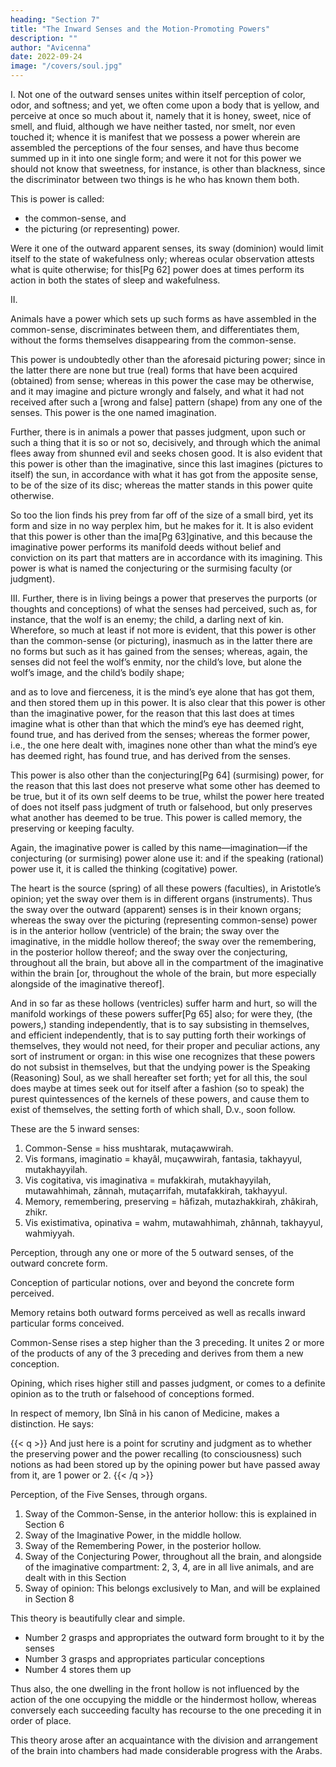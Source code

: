 ```yaml
---
heading: "Section 7"
title: "The Inward Senses and the Motion-Promoting Powers"
description: ""
author: "Avicenna"
date: 2022-09-24
image: "/covers/soul.jpg"
---
```



I. Not one of the outward senses unites within itself perception of color, odor, and softness; and yet, we often come upon a body that is yellow, and perceive at once so much about it, namely that it is honey, sweet, nice of smell, and fluid, although we have neither tasted, nor smelt, nor even touched it; whence it is manifest that we possess a power wherein are assembled the perceptions of the four senses, and have thus become summed up in it into one single form; and were it not for this power we should not know that sweetness, for instance, is other than blackness, since the discriminator between two things is he who has known them both. 

This is power is called:
- the common-sense, and
- the picturing (or representing) power.

Were it one of the outward apparent senses, its sway (dominion) would limit itself to the state of wakefulness only; whereas ocular observation attests what is quite otherwise; for this[Pg 62] power does at times perform its action in both the states of sleep and wakefulness.


II. 

Animals have a power which sets up such forms as have assembled in the common-sense, discriminates between them, and differentiates them, without the forms themselves disappearing from the common-sense. 

This power is undoubtedly other than the aforesaid picturing power; since in the latter there are none but true (real) forms that have been acquired (obtained) from sense; whereas in this power the case may be otherwise, and it may imagine and picture wrongly and falsely, and what it had not received after such a [wrong and false] pattern (shape) from any one of the senses. This power is the one named imagination.

Further, there is in animals a power that passes judgment, upon such or such a thing that it is so or not so, decisively, and through which the animal flees away from shunned evil and seeks chosen good. It is also evident that this power is other than the imaginative, since this last imagines (pictures to itself) the sun, in accordance with what it has got from the apposite sense, to be of the size of its disc; whereas the matter stands in this power quite otherwise. 

So too the lion finds his prey from far off of the size of a small bird, yet its form and size in no way perplex him, but he makes for it. It is also evident that this power is other than the ima[Pg 63]ginative, and this because the imaginative power performs its manifold deeds without belief and conviction on its part that matters are in accordance with its imagining. This power is what is named the conjecturing or the surmising faculty (or judgment).


III. Further, there is in living beings a power that preserves the purports (or thoughts and conceptions) of what the senses had perceived, such as, for instance, that the wolf is an enemy; the child, a darling next of kin. Wherefore, so much at least if not more is evident, that this power is other than the common-sense (or picturing), inasmuch as in the latter there are no forms but such as it has gained from the senses; whereas, again, the senses did not feel the wolf’s enmity, nor the child’s love, but alone the wolf’s image, and the child’s bodily shape; 

and as to love and fierceness, it is the mind’s eye alone that has got them, and then stored them up in this power. It is also clear that this power is other than the imaginative power, for the reason that this last does at times imagine what is other than that which the mind’s eye has deemed right, found true, and has derived from the senses; whereas the former power, i.e., the one here dealt with, imagines none other than what the mind’s eye has deemed right, has found true, and has derived from the senses.

This power is also other than the conjecturing[Pg 64] (surmising) power, for the reason that this last does not preserve what some other has deemed to be true, but it of its own self deems to be true, whilst the power here treated of does not itself pass judgment of truth or falsehood, but only preserves what another has deemed to be true. This power is called memory, the preserving or keeping faculty.

Again, the imaginative power is called by this name—imagination—if the conjecturing (or surmising) power alone use it: and if the speaking (rational) power use it, it is called the thinking (cogitative) power.

The heart is the source (spring) of all these powers (faculties), in Aristotle’s opinion; yet the sway over them is in different organs (instruments). Thus the sway over the outward (apparent) senses is in their known organs; whereas the sway over the picturing (representing common-sense) power is in the anterior hollow (ventricle) of the brain; the sway over the imaginative, in the middle hollow thereof; the sway over the remembering, in the posterior hollow thereof; and the sway over the conjecturing, throughout all the brain, but above all in the compartment of the imaginative within the brain [or, throughout the whole of the brain, but more especially alongside of the imaginative thereof].

And in so far as these hollows (ventricles) suffer harm and hurt, so will the manifold workings of these powers suffer[Pg 65] also; for were they, (the powers,) standing independently, that is to say subsisting in themselves, and efficient independently, that is to say putting forth their workings of themselves, they would not need, for their proper and peculiar actions, any sort of instrument or organ: in this wise one recognizes that these powers do not subsist in themselves, but that the undying power is the Speaking (Reasoning) Soul, as we shall hereafter set forth; yet for all this, the soul does maybe at times seek out for itself after a fashion (so to speak) the purest quintessences of the kernels of these powers, and cause them to exist of themselves, the setting forth of which shall, D.v., soon follow.

These are the 5 inward senses:

1. Common-Sense = hiss mushtarak, mutaçawwirah.
2. Vis formans, imaginatio = khayâl, muçawwirah, fantasia, takhayyul, mutakhayyilah.
3. Vis cogitativa, vis imaginativa = mufakkirah, mutakhayyilah, mutawahhimah, zânnah, mutaçarrifah, mutafakkirah, takhayyul.
4. Memory, remembering, preserving = hâfizah, mutazhakkirah, zhâkirah, zhikr.
5. Vis existimativa, opinativa = wahm, mutawahhimah, zhânnah, takhayyul, wahmiyyah.

<!-- Here follows an attempt to clear up this bewildering subject: -->

Perception, through any one or more of the 5 outward senses, of the outward concrete form.

Conception of particular notions, over and beyond the concrete form perceived.

Memory retains both outward forms perceived as well as recalls inward particular forms conceived.

Common-Sense rises a step higher than the 3 preceding. It unites 2 or more of the products of any of the 3 preceding and derives from them a new conception.

Opining, which rises higher still and passes judgment, or comes to a definite opinion as to the truth or falsehood of conceptions formed.

In respect of memory, Ibn Sînâ in his canon of Medicine, makes a distinction. He says: 

{{< q >}}
And just here is a point for scrutiny and judgment as to whether the preserving power and the power recalling (to consciousness) such notions as had been stored up by the opining power but have passed away from it, are 1 power or 2.
{{< /q >}}

<!-- Here follows still another attempt: -->

Perception, of the Five Senses, through organs.

1. Sway of the Common-Sense, in the anterior hollow: this is explained in Section 6
2. Sway of the Imaginative Power, in the middle hollow.
3. Sway of the Remembering Power, in the posterior hollow.
4. Sway of the Conjecturing Power, throughout all the brain, and alongside of the imaginative compartment: 2, 3, 4, are in all live animals, and are dealt with in this Section
5. Sway of opinion: This belongs exclusively to Man, and will be explained in Section 8

This theory is beautifully clear and simple. 

- Number 2 grasps and appropriates the outward form brought to it by the senses
- Number 3 grasps and appropriates particular conceptions
- Number 4 stores them up

Thus also, the one dwelling in the front hollow is not influenced by the action of the one occupying the middle or the hindermost hollow, whereas conversely each succeeding faculty has recourse to the one preceding it in order of place. 

This theory arose after an acquaintance with the division and arrangement of the brain into chambers had made considerable progress with the Arabs.

<!-- Those who read German should not fail to study Dr. Samuel Landauer’s erudite notes in vol. 29 for the year 1875 of the Z.d.D.M.G. -->
